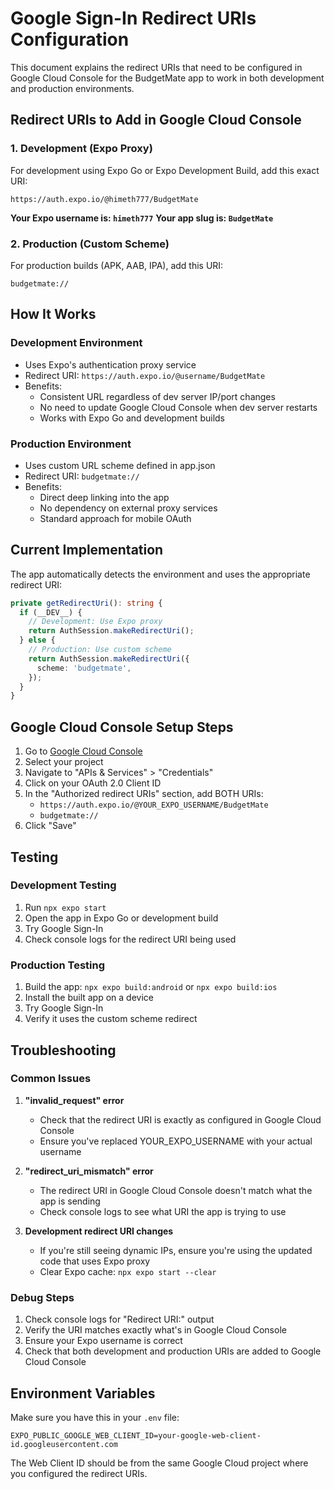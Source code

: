 # Google Sign-In Redirect URIs Configuration

This document explains the redirect URIs that need to be configured in Google Cloud Console for the BudgetMate app to work in both development and production environments.

## Redirect URIs to Add in Google Cloud Console

### 1. Development (Expo Proxy)
For development using Expo Go or Expo Development Build, add this exact URI:
```
https://auth.expo.io/@himeth777/BudgetMate
```

**Your Expo username is: `himeth777`**
**Your app slug is: `BudgetMate`**

### 2. Production (Custom Scheme)
For production builds (APK, AAB, IPA), add this URI:
```
budgetmate://
```

## How It Works

### Development Environment
- Uses Expo's authentication proxy service
- Redirect URI: `https://auth.expo.io/@username/BudgetMate`
- Benefits:
  - Consistent URL regardless of dev server IP/port changes
  - No need to update Google Cloud Console when dev server restarts
  - Works with Expo Go and development builds

### Production Environment
- Uses custom URL scheme defined in app.json
- Redirect URI: `budgetmate://`
- Benefits:
  - Direct deep linking into the app
  - No dependency on external proxy services
  - Standard approach for mobile OAuth

## Current Implementation

The app automatically detects the environment and uses the appropriate redirect URI:

```typescript
private getRedirectUri(): string {
  if (__DEV__) {
    // Development: Use Expo proxy
    return AuthSession.makeRedirectUri();
  } else {
    // Production: Use custom scheme
    return AuthSession.makeRedirectUri({
      scheme: 'budgetmate',
    });
  }
}
```

## Google Cloud Console Setup Steps

1. Go to [Google Cloud Console](https://console.cloud.google.com/)
2. Select your project
3. Navigate to "APIs & Services" > "Credentials"
4. Click on your OAuth 2.0 Client ID
5. In the "Authorized redirect URIs" section, add BOTH URIs:
   - `https://auth.expo.io/@YOUR_EXPO_USERNAME/BudgetMate`
   - `budgetmate://`
6. Click "Save"

## Testing

### Development Testing
1. Run `npx expo start`
2. Open the app in Expo Go or development build
3. Try Google Sign-In
4. Check console logs for the redirect URI being used

### Production Testing
1. Build the app: `npx expo build:android` or `npx expo build:ios`
2. Install the built app on a device
3. Try Google Sign-In
4. Verify it uses the custom scheme redirect

## Troubleshooting

### Common Issues

1. **"invalid_request" error**
   - Check that the redirect URI is exactly as configured in Google Cloud Console
   - Ensure you've replaced YOUR_EXPO_USERNAME with your actual username

2. **"redirect_uri_mismatch" error**
   - The redirect URI in Google Cloud Console doesn't match what the app is sending
   - Check console logs to see what URI the app is trying to use

3. **Development redirect URI changes**
   - If you're still seeing dynamic IPs, ensure you're using the updated code that uses Expo proxy
   - Clear Expo cache: `npx expo start --clear`

### Debug Steps
1. Check console logs for "Redirect URI:" output
2. Verify the URI matches exactly what's in Google Cloud Console
3. Ensure your Expo username is correct
4. Check that both development and production URIs are added to Google Cloud Console

## Environment Variables

Make sure you have this in your `.env` file:
```
EXPO_PUBLIC_GOOGLE_WEB_CLIENT_ID=your-google-web-client-id.googleusercontent.com
```

The Web Client ID should be from the same Google Cloud project where you configured the redirect URIs.

